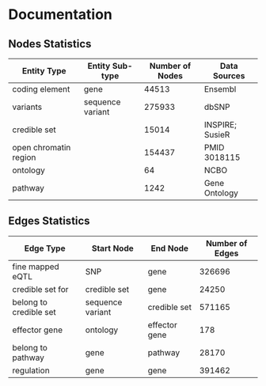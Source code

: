 # Documentation

## Nodes Statistics

| Entity Type | Entity Sub-type | Number of Nodes | Data Sources |
|-------------|-----------------|-----------------|--------------|
| coding element | gene | 44513 | Ensembl |
| variants | sequence variant | 275933 | dbSNP |
| credible set |  | 15014 | INSPIRE; SusieR |
| open chromatin region |  | 154437 | PMID 3018115 |
| ontology |  | 64 | NCBO |
| pathway |  | 1242 | Gene Ontology |

## Edges Statistics

| Edge Type | Start Node | End Node | Number of Edges |
|-----------|-----------|-----------|-----------------|
| fine mapped eQTL | SNP | gene | 326696 |
| credible set for | credible set | gene | 24250 |
| belong to credible set | sequence variant | credible set | 571165 |
| effector gene | ontology | effector gene | 178 |
| belong to pathway | gene | pathway | 28170 |
| regulation | gene | gene | 391462 |


